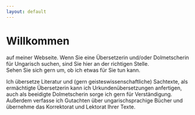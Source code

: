 ```yaml
---
layout: default
---
```


<h1> Willkommen</h1>
auf meiner Webseite. Wenn Sie eine Übersetzerin und/oder Dolmetscherin für Ungarisch suchen, sind Sie hier an der richtigen Stelle.<br>
Sehen Sie sich gern um, ob ich etwas für Sie tun kann.

Ich übersetze Literatur und (gern geisteswissenschaftliche) Sachtexte, als ermächtigte Übersetzerin kann ich Urkundenübersetzungen anfertigen, auch als beeidigte Dolmetscherin sorge ich gern für Verständigung. <br> Außerdem verfasse ich Gutachten über ungarischsprachige Bücher und übernehme das Korrektorat und Lektorat Ihrer Texte. 
